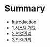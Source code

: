 # Summary

* [Introduction](README.md)
* [1.시스템 개요](1_overview.md)
* [2.편성관리](2schedule.md)
* [3.인력관리](3.인력관리.md)

